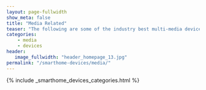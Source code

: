 ```yaml
---
layout: page-fullwidth
show_meta: false
title: "Media Related"
teaser: "The following are some of the industry best multi-media devices available, and many of them will work with Alexa and Google Home!"
categories:
    - media
    - devices
header:
   image_fullwidth: "header_homepage_13.jpg"
permalink: "/smarthome-devices/media/"
---
```


{% include _smarthome_devices_categories.html %}